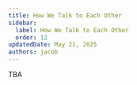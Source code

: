 ```yaml
---
title: How We Talk to Each Other
sidebar:
  label: How We Talk to Each Other
  order: 12
updatedDate: May 21, 2025
authors: jacob
---
```


TBA